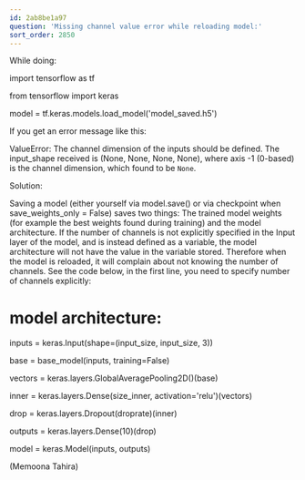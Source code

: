 ```yaml
---
id: 2ab8be1a97
question: 'Missing channel value error while reloading model:'
sort_order: 2850
---
```


While doing:

import tensorflow as tf

from tensorflow import keras

model = tf.keras.models.load_model('model_saved.h5')

If you get an error message like this:

ValueError: The channel dimension of the inputs should be defined. The input_shape received is (None, None, None, None), where axis -1 (0-based) is the channel dimension, which found to be `None`.

Solution:

Saving a model (either yourself via model.save() or via checkpoint when save_weights_only = False) saves two things: The trained model weights (for example the best weights found during training) and the model architecture.  If the number of channels is not explicitly specified in the Input layer of the model, and is instead defined as a variable, the model architecture will not have the value in the variable stored. Therefore when the model is reloaded, it will complain about not knowing the number of channels. See the code below, in the first line, you need to specify number of channels explicitly:

# model architecture:

inputs = keras.Input(shape=(input_size, input_size, 3))

base = base_model(inputs, training=False)

vectors = keras.layers.GlobalAveragePooling2D()(base)

inner = keras.layers.Dense(size_inner, activation='relu')(vectors)

drop = keras.layers.Dropout(droprate)(inner)

outputs = keras.layers.Dense(10)(drop)

model = keras.Model(inputs, outputs)

(Memoona Tahira)

